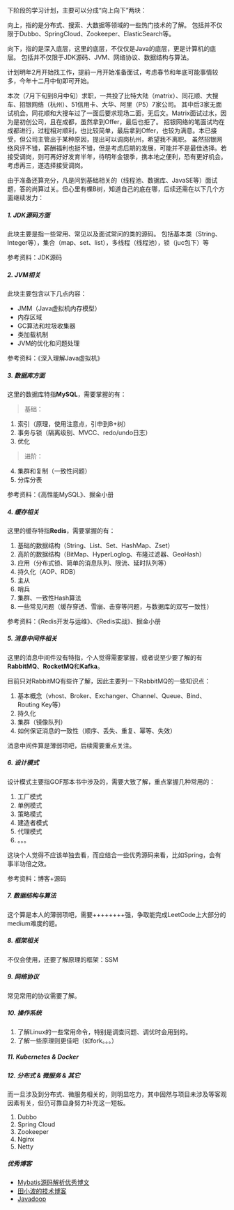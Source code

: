 下阶段的学习计划，主要可以分成“向上向下”两块：

向上，指的是分布式、搜索、大数据等领域的一些热门技术的了解。
包括并不仅限于Dubbo、SpringCloud、Zookeeper、ElasticSearch等。

向下，指的是深入底层，这里的底层，不仅仅是Java的底层，更是计算机的底层。
包括并不仅限于JDK源码、JVM、网络协议、数据结构与算法。

计划明年2月开始找工作，提前一月开始准备面试，考虑春节和年底可能事情较多，今年十二月中旬即可开始。

本次（7月下旬到8月中旬）求职，一共投了比特大陆（matrix）、同花顺、大搜车、招银网络（杭州）、51信用卡、大华、阿里（P5）7家公司。
其中后3家无面试机会。同花顺和大搜车过了一面后要求现场二面，无后文。Matrix面试过水，因为是初创公司，且在成都，虽然拿到Offer，最后也拒了。
招银网络的笔面试均在成都进行，过程相对顺利，也比较简单，最后拿到Offer，也较为满意。本已接受，但公司主管出于某种原因，提出可以调岗杭州，希望我不离职。
虽然招银网络风评不错，薪酬福利也挺不错，但是考虑后期的发展，可能并不是最佳选择。若接受调岗，则可再好好发育半年，待明年金银季，携本地之便利，恐有更好机会。
考虑再三，遂选择接受调岗。

由于准备还算充分，凡是问到基础相关的（线程池、数据库、JavaSE等）面试题，答的尚算过关。但心里有棵B树，知道自己的底在哪，后续还需在以下几个方面继续发力：
##### 1. JDK源码方面
此块主要是指一些常用、常见以及面试常问的类的源码。
包括基本类（String、Integer等），集合（map、set、list），多线程（线程池），锁（juc包下）等

参考资料：JDK源码

##### 2. JVM相关
此块主要包含以下几点内容：
- JMM（Java虚拟机内存模型）
- 内存区域
- GC算法和垃圾收集器
- 类加载机制
- JVM的优化和问题处理

参考资料：《深入理解Java虚拟机》

##### 3. 数据库方面
这里的数据库特指**MySQL**，需要掌握的有：
> 基础：
1. 索引（原理，使用注意点，引申到B+树）
2. 事务与锁（隔离级别、MVCC、redo/undo日志）
3. 优化
> 进阶：
4. 集群和复制（一致性问题）
5. 分库分表

参考资料：《高性能MySQL》、掘金小册

##### 4. 缓存相关
这里的缓存特指**Redis**，需要掌握的有：
1. 基础的数据结构（String、List、Set、HashMap、Zset）
2. 高阶的数据结构（BitMap、HyperLoglog、布隆过滤器、GeoHash）
3. 应用（分布式锁、简单的消息队列、限流、延时队列等）
4. 持久化（AOP、RDB）
5. 主从
6. 哨兵
7. 集群、一致性Hash算法
8. 一些常见问题（缓存穿透、雪崩、击穿等问题，与数据库的双写一致性）

参考资料：《Redis开发与运维》、《Redis实战》、掘金小册

##### 5. 消息中间件相关
这里的消息中间件没有特指，个人觉得需要掌握，或者说至少要了解的有**RabbitMQ**、**RocketMQ**和**Kafka**。

目前只对RabbitMQ有些许了解，因此主要列一下RabbitMQ的一些知识点：
1. 基本概念（vhost、Broker、Exchanger、Channel、Queue、Bind、Routing Key等）
2. 持久化
3. 集群（镜像队列）
4. 如何保证消息的一致性（顺序、丢失、重复、幂等、失效）

消息中间件算是薄弱项吧，后续需要重点关注。

##### 6. 设计模式
设计模式主要指GOF那本书中涉及的，需要大致了解，重点掌握几种常用的：
1. 工厂模式
2. 单例模式
3. 策略模式
4. 建造者模式
5. 代理模式
6. 。。。

这块个人觉得不应该单独去看，而应结合一些优秀源码来看，比如Spring，会有事半功倍之效。

参考资料：博客+源码

##### 7. 数据结构与算法
这个算是本人的薄弱项吧，需要++++++++强，争取能完成LeetCode上大部分的medium难度的题。

##### 8. 框架相关
不仅会使用，还要了解原理的框架：SSM

##### 9. 网络协议
常见常用的协议需要了解。
##### 10. 操作系统
1. 了解Linux的一些常用命令，特别是调查问题、调优时会用到的。
2. 了解一些原理则更佳吧（如fork。。。）

##### 11. Kubernetes & Docker


##### 12. 分布式 & 微服务 & 其它
而一旦涉及到分布式、微服务相关的，则明显吃力，其中固然与项目未涉及等客观因素有关，但仍可靠自身努力补充这一短板。
1. Dubbo
2. Spring Cloud
3. Zookeeper
4. Nginx
5. Netty

##### 优秀博客
- [Mybatis源码解析优秀博文](https://blog.csdn.net/nmgrd/article/details/54608702)
- [田小波的技术博客](https://www.cnblogs.com/nullllun)
- [Javadoop](https://javadoop.com/)
